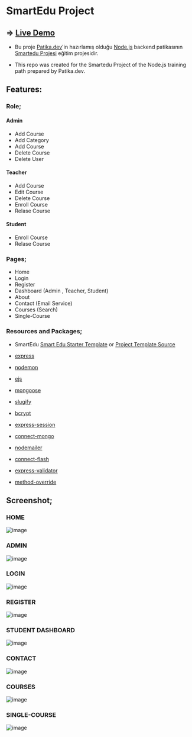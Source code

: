 # SmartEdu Project

## => [Live Demo](https://smartedu-app.onrender.com/)

- Bu proje [Patika.dev](https://www.patika.dev/tr)'in hazırlamış olduğu [Node.js](https://app.patika.dev/courses/nodejs) backend patikasının [Smartedu Projesi](https://app.patika.dev/courses/nodejs/SmarteduProject) eğitim projesidir.

- This repo was created for the Smartedu Project of the Node.js training path prepared by Patika.dev.

## Features:

### Role;

#### Admin

- Add Course
- Add Category
- Add Course
- Delete Course
- Delete User

#### Teacher

- Add Course
- Edit Course
- Delete Course
- Enroll Course
- Relase Course

#### Student

- Enroll Course
- Relase Course

### Pages;

- Home
- Login
- Register
- Dashboard (Admin , Teacher, Student)
- About
- Contact (Email Service)
- Courses (Search)
- Single-Course

### Resources and Packages;

- SmartEdu [Smart Edu Starter Template](https://drive.google.com/drive/folders/1JQRLo-IZG-B3536rJSZ2jZeKfkcjNcA4) or [Project Template Source](https://html.design/download/smartedu-education-template/)

- [express](https://www.npmjs.com/package/express)

- [nodemon](https://www.npmjs.com/package/nodemon)

- [ejs](https://www.npmjs.com/package/ejs)

- [mongoose](https://www.npmjs.com/package/mongoose)

- [slugify](https://www.npmjs.com/package/slugify)

- [bcrypt](https://www.npmjs.com/package/bcrypt)

- [express-session](https://www.npmjs.com/package/express-session)

- [connect-mongo](https://www.npmjs.com/package/connect-mongo)

- [nodemailer](https://www.npmjs.com/package/nodemailer)

- [connect-flash](https://www.npmjs.com/package/connect-flash)

- [express-validator](https://www.npmjs.com/package/express-validator)

- [method-override](https://www.npmjs.com/package/method-override)

## Screenshot;

### HOME

![image](/screenshots/home.jpg)

### ADMIN

![image](/screenshots/admin.jpg)

### LOGIN

![image](/screenshots/login.jpg)

### REGISTER

![image](/screenshots/register.jpg)

### STUDENT DASHBOARD

![image](/screenshots/student-dashboard.jpg)

### CONTACT

![image](/screenshots/contact.jpg)

### COURSES

![image](/screenshots/courses.jpg)

### SINGLE-COURSE

![image](/screenshots/single-courses.jpg)
